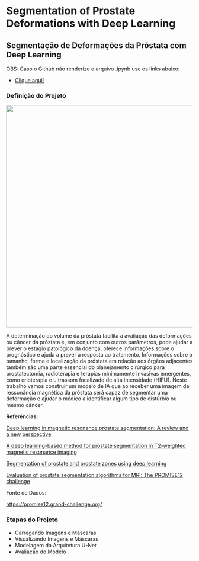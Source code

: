 # Segmentation of Prostate Deformations with Deep Learning

## Segmentação de Deformações da Próstata com Deep Learning

OBS: Caso o Github não renderize o arquivo .ipynb use os links abaixo:

- <a href="https://nbviewer.org/github/Julio-M39/12-Segmentation_Prostate_Deformations_with_Deep_Learning/blob/main/Segmenta%C3%A7%C3%A3o%20de%20Deforma%C3%A7%C3%B5es%20da%20Pr%C3%B3stata.ipynb">Clique aqui!</a> 

### Definição do Projeto

<div>
<img src="https://user-images.githubusercontent.com/54995990/191143197-2333b041-fbe3-4ba5-8d42-fe03ed7af36b.png" width="600px" />
</div>

A determinação do volume da próstata facilita a avaliação das deformações ou câncer da próstata e, em conjunto com outros parâmetros, pode ajudar a prever o estágio patológico da doença, oferece informações sobre o prognóstico e ajuda a prever a resposta ao tratamento. Informações sobre o tamanho, forma e localização da próstata em relação aos órgãos adjacentes também são uma parte essencial do planejamento cirúrgico para prostatectomia, radioterapia e terapias minimamente invasivas emergentes, como crioterapia e ultrassom focalizado de alta intensidade (HIFU). Neste trabalho vamos construir um modelo de IA que ao receber uma imagem de 
ressonância magnética da próstata será capaz de segmentar uma deformação e ajudar o médico a identificar algum tipo de distúrbio ou mesmo câncer.

**Referências:**

<a href="https://arxiv.org/abs/2011.07795">Deep learning in magnetic resonance prostate segmentation: A review and a new perspective</a>

<a href="https://arxiv.org/abs/1901.09462">A deep learning-based method for prostate segmentation in T2-weighted magnetic resonance 
imaging</a>

<a href="https://link.springer.com/article/10.1007/s00066-020-01607-x">Segmentation of prostate and prostate zones using deep learning</a>

<a href="https://www.sciencedirect.com/science/article/abs/pii/S1361841513001734">Evaluation of prostate segmentation algorithms for MRI: The PROMISE12 challenge</a>

Fonte de Dados:

https://promise12.grand-challenge.org/

### Etapas do Projeto

- Carregando Imagens e Máscaras
- Visualizando Imagens e Máscaras
- Modelagem da Arquitetura U-Net
- Avaliação do Modelo

